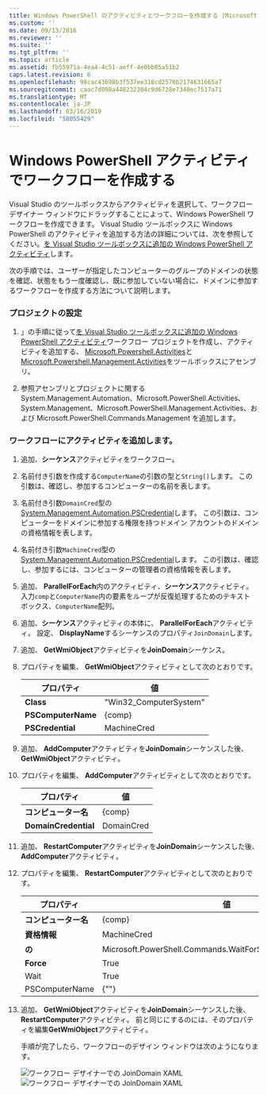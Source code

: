```yaml
---
title: Windows PowerShell のアクティビティとワークフローを作成する |Microsoft Docs
ms.custom: ''
ms.date: 09/13/2016
ms.reviewer: ''
ms.suite: ''
ms.tgt_pltfrm: ''
ms.topic: article
ms.assetid: fb55971a-4ea4-4c51-aeff-4e0bb05a51b2
caps.latest.revision: 6
ms.openlocfilehash: 98cac43698b3f537ee318cd2570b2174631665a7
ms.sourcegitcommit: caac7d098a448232304c9d6728e7340ec7517a71
ms.translationtype: MT
ms.contentlocale: ja-JP
ms.lasthandoff: 03/16/2019
ms.locfileid: "58055429"
---
```

# <a name="creating-a-workflow-with-windows-powershell-activities"></a>Windows PowerShell アクティビティでワークフローを作成する

Visual Studio のツールボックスからアクティビティを選択して、ワークフロー デザイナー ウィンドウにドラッグすることによって、Windows PowerShell ワークフローを作成できます。 Visual Studio ツールボックスに Windows PowerShell のアクティビティを追加する方法の詳細については、次を参照してください。[を Visual Studio ツールボックスに追加の Windows PowerShell アクティビティ](./adding-windows-powershell-activities-to-the-visual-studio-toolbox.md)します。

次の手順では、ユーザーが指定したコンピューターのグループのドメインの状態を確認、状態をもう一度確認し、既に参加していない場合に、ドメインに参加するワークフローを作成する方法について説明します。

### <a name="setting-up-the-project"></a>プロジェクトの設定

1. 」の手順に従って[を Visual Studio ツールボックスに追加の Windows PowerShell アクティビティ](./adding-windows-powershell-activities-to-the-visual-studio-toolbox.md)ワークフロー プロジェクトを作成し、アクティビティを追加する、 [Microsoft.Powershell.Activities](/dotnet/api/Microsoft.PowerShell.Activities)と[Microsoft.Powershell.Management.Activities](/dotnet/api/Microsoft.PowerShell.Management.Activities)をツールボックスにアセンブリ。

2. 参照アセンブリとプロジェクトに関する System.Management.Automation、Microsoft.PowerShell.Activities、System.Management、Microsoft.PowerShell.Management.Activities、および Microsoft.PowerShell.Commands.Management を追加します。

### <a name="adding-activities-to-the-workflow"></a>ワークフローにアクティビティを追加します。

1. 追加、**シーケンス**アクティビティをワークフロー。

2. 名前付き引数を作成する`ComputerName`の引数の型と`String[]`します。 この引数は、確認し、参加するコンピューターの名前を表します。

3. 名前付き引数`DomainCred`型の[System.Management.Automation.PSCredential](/dotnet/api/System.Management.Automation.PSCredential)します。 この引数は、コンピューターをドメインに参加する権限を持つドメイン アカウントのドメインの資格情報を表します。

4. 名前付き引数`MachineCred`型の[System.Management.Automation.PSCredential](/dotnet/api/System.Management.Automation.PSCredential)します。 この引数は、確認し、参加するには、コンピューターの管理者の資格情報を表します。

5. 追加、 **ParallelForEach**内のアクティビティ、**シーケンス**アクティビティ。 入力`comp`と`ComputerName`内の要素をループが反復処理するためのテキスト ボックス、`ComputerName`配列。

6. 追加、**シーケンス**アクティビティの本体に、 **ParallelForEach**アクティビティ。 設定、 **DisplayName**するシーケンスのプロパティ`JoinDomain`します。

7. 追加、 **GetWmiObject**アクティビティを**JoinDomain**シーケンス。

8. プロパティを編集、 **GetWmiObject**アクティビティとして次のとおりです。

   |プロパティ|値|
   |--------------|-----------|
   |**Class**|"Win32_ComputerSystem"|
   |**PSComputerName**|{comp}|
   |**PSCredential**|MachineCred|

9. 追加、 **AddComputer**アクティビティを**JoinDomain**シーケンスした後、 **GetWmiObject**アクティビティ。

10. プロパティを編集、 **AddComputer**アクティビティとして次のとおりです。

    |プロパティ|値|
    |--------------|-----------|
    |**コンピューター名**|{comp}|
    |**DomainCredential**|DomainCred|

11. 追加、 **RestartComputer**アクティビティを**JoinDomain**シーケンスした後、 **AddComputer**アクティビティ。

12. プロパティを編集、 **RestartComputer**アクティビティとして次のとおりです。

    |プロパティ|値|
    |--------------|-----------|
    |**コンピューター名**|{comp}|
    |**資格情報**|MachineCred|
    |**の**|Microsoft.PowerShell.Commands.WaitForServiceTypes.PowerShell|
    |**Force**|True|
    |Wait|True|
    |PSComputerName|{""}|

13. 追加、 **GetWmiObject**アクティビティを**JoinDomain**シーケンスした後、 **RestartComputer**アクティビティ。 前と同じにするのには、そのプロパティを編集**GetWmiObject**アクティビティ。

    手順が完了したら、ワークフローのデザイン ウィンドウは次のようになります。

    ![ワークフロー デザイナーでの JoinDomain XAML](../media/joindomainworkflow.png)
    ![ワークフロー デザイナーでの JoinDomain XAML](../media/joindomainworkflow.png "JoinDomainWorkflow")
